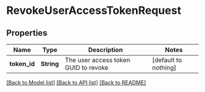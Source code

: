 # RevokeUserAccessTokenRequest


## Properties
Name | Type | Description | Notes
------------ | ------------- | ------------- | -------------
**token_id** | **String** | The user access token GUID to revoke | [default to nothing]


[[Back to Model list]](../README.md#models) [[Back to API list]](../README.md#api-endpoints) [[Back to README]](../README.md)


